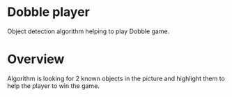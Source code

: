 # Dobble player
Object detection algorithm helping to play Dobble game.

# Overview
Algorithm is looking for 2 known objects in the picture and highlight them to help the player to win the game.  
